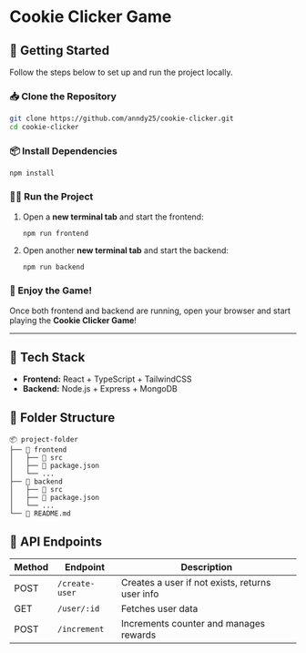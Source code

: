 # Cookie Clicker Game

## 🚀 Getting Started

Follow the steps below to set up and run the project locally.

### 📥 Clone the Repository

```sh
git clone https://github.com/anndy25/cookie-clicker.git
cd cookie-clicker
```

### 📦 Install Dependencies

```sh
npm install
```

### 🏃‍♂️ Run the Project

1. Open a **new terminal tab** and start the frontend:

   ```sh
   npm run frontend
   ```

2. Open another **new terminal tab** and start the backend:
   ```sh
   npm run backend
   ```

### 🎉 Enjoy the Game!

Once both frontend and backend are running, open your browser and start playing the **Cookie Clicker Game**!

---

## 🔧 Tech Stack

- **Frontend:** React + TypeScript + TailwindCSS
- **Backend:** Node.js + Express + MongoDB

## 📂 Folder Structure

```
📦 project-folder
├── 📁 frontend
│   ├── 📁 src
│   ├── 📄 package.json
│   └── ...
├── 📁 backend
│   ├── 📁 src
│   ├── 📄 package.json
│   └── ...
└── 📄 README.md
```

## 🔗 API Endpoints

| Method | Endpoint       | Description                                     |
| ------ | -------------- | ----------------------------------------------- |
| POST   | `/create-user` | Creates a user if not exists, returns user info |
| GET    | `/user/:id`    | Fetches user data                               |
| POST   | `/increment`   | Increments counter and manages rewards          |
